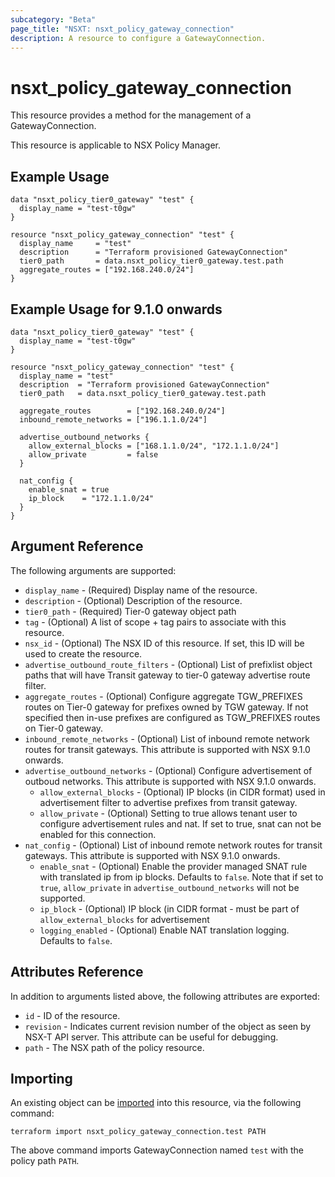 ```yaml
---
subcategory: "Beta"
page_title: "NSXT: nsxt_policy_gateway_connection"
description: A resource to configure a GatewayConnection.
---
```


# nsxt_policy_gateway_connection

This resource provides a method for the management of a GatewayConnection.

This resource is applicable to NSX Policy Manager.

## Example Usage

```hcl
data "nsxt_policy_tier0_gateway" "test" {
  display_name = "test-t0gw"
}

resource "nsxt_policy_gateway_connection" "test" {
  display_name     = "test"
  description      = "Terraform provisioned GatewayConnection"
  tier0_path       = data.nsxt_policy_tier0_gateway.test.path
  aggregate_routes = ["192.168.240.0/24"]
}
```

## Example Usage for 9.1.0 onwards

```hcl
data "nsxt_policy_tier0_gateway" "test" {
  display_name = "test-t0gw"
}

resource "nsxt_policy_gateway_connection" "test" {
  display_name = "test"
  description  = "Terraform provisioned GatewayConnection"
  tier0_path   = data.nsxt_policy_tier0_gateway.test.path

  aggregate_routes        = ["192.168.240.0/24"]
  inbound_remote_networks = ["196.1.1.0/24"]

  advertise_outbound_networks {
    allow_external_blocks = ["168.1.1.0/24", "172.1.1.0/24"]
    allow_private         = false
  }

  nat_config {
    enable_snat = true
    ip_block    = "172.1.1.0/24"
  }
}
```

## Argument Reference

The following arguments are supported:

* `display_name` - (Required) Display name of the resource.
* `description` - (Optional) Description of the resource.
* `tier0_path` - (Required) Tier-0 gateway object path
* `tag` - (Optional) A list of scope + tag pairs to associate with this resource.
* `nsx_id` - (Optional) The NSX ID of this resource. If set, this ID will be used to create the resource.
* `advertise_outbound_route_filters` - (Optional) List of prefixlist object paths that will have Transit gateway to tier-0 gateway advertise route filter.
* `aggregate_routes` - (Optional) Configure aggregate TGW_PREFIXES routes on Tier-0 gateway for prefixes owned by TGW gateway.
If not specified then in-use prefixes are configured as TGW_PREFIXES routes on Tier-0 gateway.
* `inbound_remote_networks` - (Optional) List of inbound remote network routes for transit gateways. This attribute is supported with NSX 9.1.0 onwards.
* `advertise_outbound_networks` - (Optional) Configure advertisement of outboud networks. This attribute is supported with NSX 9.1.0 onwards.
    * `allow_external_blocks` - (Optional) IP blocks (in CIDR format) used in advertisement filter to advertise prefixes from transit gateway.
    * `allow_private` - (Optional) Setting to true allows tenant user to configure advertisement rules and nat. If set to true, snat can not be enabled for this connection.
* `nat_config` - (Optional) List of inbound remote network routes for transit gateways. This attribute is supported with NSX 9.1.0 onwards.
    * `enable_snat` - (Optional) Enable the provider managed SNAT rule with translated ip from ip blocks. Defaults to `false`. Note that if set to `true`, `allow_private` in `advertise_outbound_networks` will not be supported.
    * `ip_block` - (Optional) IP block (in CIDR format - must be part of `allow_external_blocks` for advertisement
    * `logging_enabled` - (Optional) Enable NAT translation logging. Defaults to `false`.

## Attributes Reference

In addition to arguments listed above, the following attributes are exported:

* `id` - ID of the resource.
* `revision` - Indicates current revision number of the object as seen by NSX-T API server. This attribute can be useful for debugging.
* `path` - The NSX path of the policy resource.

## Importing

An existing object can be [imported][docs-import] into this resource, via the following command:

[docs-import]: https://developer.hashicorp.com/terraform/cli/import

```shell
terraform import nsxt_policy_gateway_connection.test PATH
```

The above command imports GatewayConnection named `test` with the policy path `PATH`.
